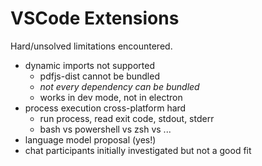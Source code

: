 
# VSCode Extensions

Hard/unsolved limitations encountered.

- dynamic imports not supported
  - pdfjs-dist cannot be bundled
  - _not every dependency can be bundled_
  - works in dev mode, not in electron
- process execution cross-platform hard
  - run process, read exit code, stdout, stderr
  - bash vs powershell vs zsh vs ...
- language model proposal (yes!)
- chat participants initially investigated but not a good fit
